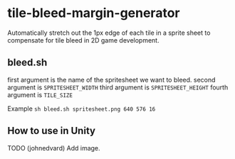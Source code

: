 # tile-bleed-margin-generator
Automatically stretch out the 1px edge of each tile in a sprite sheet to compensate for tile bleed in 2D game development.

## bleed.sh

first argument is the name of the spritesheet we want to bleed.
second argument is `SPRITESHEET_WIDTH`
third argument is `SPRITESHEET_HEIGHT`
fourth argument is `TILE_SIZE`

Example
`sh bleed.sh spritesheet.png 640 576 16`

## How to use in Unity

TODO (johnedvard) Add image.
